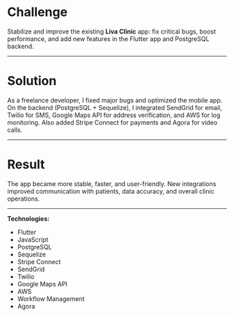 # Challenge

Stabilize and improve the existing **Liva Clinic** app: fix critical bugs, boost performance, and add new features in the Flutter app and PostgreSQL backend.

---

# Solution

As a freelance developer, I fixed major bugs and optimized the mobile app. On the backend (PostgreSQL + Sequelize), I integrated SendGrid for email, Twilio for SMS, Google Maps API for address verification, and AWS for log monitoring. Also added Stripe Connect for payments and Agora for video calls.

---

# Result

The app became more stable, faster, and user-friendly. New integrations improved communication with patients, data accuracy, and overall clinic operations.

---

**Technologies:**
- Flutter
- JavaScript
- PostgreSQL
- Sequelize
- Stripe Connect
- SendGrid
- Twilio
- Google Maps API
- AWS
- Workflow Management
- Agora
